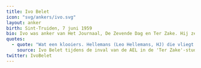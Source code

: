 ```yaml
---
title: Ivo Belet
icon: "svg/ankers/ivo.svg"
layout: anker
birth: Sint-Truiden, 7 juni 1959
bio: Ivo was anker van Het Journaal, De Zevende Dag en Ter Zake. Hij zetelt sinds 2004 in het Europees Parlement voor de CD&V.
quotes:
  - quote: "Wat een klooiers. Hellemans (Leo Hellemans, HJ) die vliegt nu uit zijn vel hé. Dit is toch complete waanzin. Zo sluit je dit programma helemaal af hé. Dit was toch helemaal niet nodig."
    source: Ivo Belet tijdens de inval van de AEL in de 'Ter Zake'-studio.
twitter: IvoBelet
---
```

